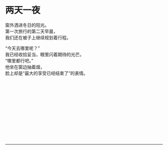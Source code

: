 # 两天一夜

窗外洒进冬日的阳光。\
第一次旅行的第二天早晨，\
我们还在被子上继续规划着行程。

“今天去哪里呢？”\
我已经收拾妥当，眼里闪着期待的光芒。\
“哪里都行吧。”\
他坐在窗边抽着烟，\
脸上却是“最大的享受已经结束了”的表情。
<br>
<br>
<br>
<br>
<br>
<br>
<br>
<br>
<br>
<br>
<br>
<br>
<br>

---
